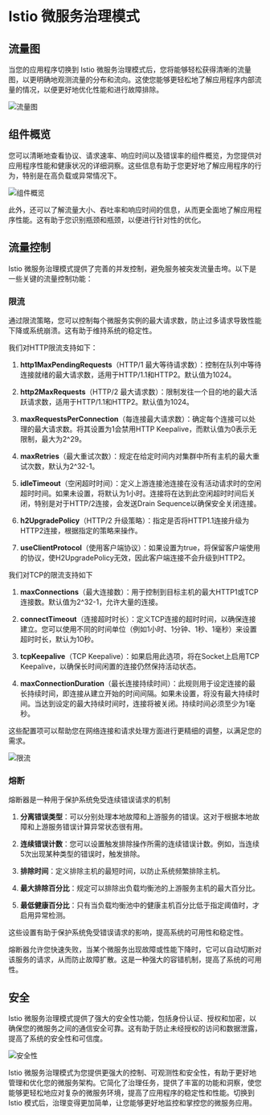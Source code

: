 # Istio 微服务治理模式

## 流量图
当您的应用程序切换到 Istio 微服务治理模式后，您将能够轻松获得清晰的流量图，以更明确地观测流量的分布和流向。这使您能够更轻松地了解应用程序内部流量的情况，以便更好地优化性能和进行故障排除。

![流量图](https://static.goodrain.com/docs/enterprise-app/microservices/2.png)

## 组件概览
您可以清晰地查看协议、请求速率、响应时间以及错误率的组件概览，为您提供对应用程序性能和健康状况的详细洞察。这些信息有助于您更好地了解应用程序的行为，特别是在高负载或异常情况下。

![组件概览](https://static.goodrain.com/docs/enterprise-app/microservices/3.png)

此外，还可以了解流量大小、吞吐率和响应时间的信息，从而更全面地了解应用程序性能。这有助于您识别瓶颈和瓶颈，以便进行针对性的优化。

## 流量控制
Istio 微服务治理模式提供了完善的并发控制，避免服务被突发流量击垮。以下是一些关键的流量控制功能：

### 限流

通过限流策略，您可以控制每个微服务实例的最大请求数，防止过多请求导致性能下降或系统崩溃。这有助于维持系统的稳定性。

我们对HTTP限流支持如下：

1. **http1MaxPendingRequests**（HTTP/1 最大等待请求数）：控制在队列中等待连接就绪的最大请求数，适用于HTTP/1.1和HTTP2。默认值为1024。

2. **http2MaxRequests**（HTTP/2 最大请求数）：限制发往一个目的地的最大活跃请求数，适用于HTTP/1.1和HTTP2。默认值为1024。

3. **maxRequestsPerConnection**（每连接最大请求数）：确定每个连接可以处理的最大请求数。将其设置为1会禁用HTTP Keepalive，而默认值为0表示无限制，最大为2^29。

4. **maxRetries**（最大重试次数）：规定在给定时间内对集群中所有主机的最大重试次数，默认为2^32-1。

5. **idleTimeout**（空闲超时时间）：定义上游连接池连接在没有活动请求时的空闲超时时间。如果未设置，将默认为1小时。连接将在达到此空闲超时时间后关闭，特别是对于HTTP/2连接，会发送Drain Sequence以确保安全关闭连接。

6. **h2UpgradePolicy**（HTTP/2 升级策略）：指定是否将HTTP1.1连接升级为HTTP2连接，根据指定的策略来操作。

7. **useClientProtocol**（使用客户端协议）：如果设置为true，将保留客户端使用的协议，使H2UpgradePolicy无效，因此客户端连接不会升级到HTTP2。


我们对TCP的限流支持如下
1. **maxConnections**（最大连接数）：用于控制到目标主机的最大HTTP1或TCP连接数。默认值为2^32-1，允许大量的连接。

2. **connectTimeout**（连接超时时长）：定义TCP连接的超时时间，以确保连接建立。您可以使用不同的时间单位（例如1小时、1分钟、1秒、1毫秒）来设置超时时长，默认为10秒。

3. **tcpKeepalive**（TCP Keepalive）：如果启用此选项，将在Socket上启用TCP Keepalive，以确保长时间闲置的连接仍然保持活动状态。

4. **maxConnectionDuration**（最长连接持续时间）：此规则用于设定连接的最长持续时间，即连接从建立开始的时间间隔。如果未设置，将没有最大持续时间。当达到设定的最大持续时间时，连接将被关闭。持续时间必须至少为1毫秒。

这些配置项可以帮助您在网络连接和请求处理方面进行更精细的调整，以满足您的需求。

![限流](https://static.goodrain.com/docs/enterprise-app/microservices/32.png)

### 熔断

熔断器是一种用于保护系统免受连续错误请求的机制

1. **分离错误类型**：可以分别处理本地故障和上游服务的错误。这对于根据本地故障和上游服务错误计算异常状态很有用。

2. **连续错误计数**：您可以设置触发排除操作所需的连续错误计数。例如，当连续5次出现某种类型的错误时，触发排除。

3. **排除时间**：定义排除主机的最短时间，以防止系统频繁排除主机。

4. **最大排除百分比**：规定可以排除出负载均衡池的上游服务主机的最大百分比。

5. **最低健康百分比**：只有当负载均衡池中的健康主机百分比低于指定阈值时，才启用异常检测。

这些设置有助于保护系统免受错误请求的影响，提高系统的可用性和稳定性。

熔断器允许您快速失败，当某个微服务出现故障或性能下降时，它可以自动切断对该服务的请求，从而防止故障扩散。这是一种强大的容错机制，提高了系统的可用性。



## 安全
Istio 微服务治理模式提供了强大的安全性功能，包括身份认证、授权和加密，以确保您的微服务之间的通信安全可靠。这有助于防止未经授权的访问和数据泄露，提高了系统的安全性和可信度。

![安全性](https://static.goodrain.com/docs/enterprise-app/microservices/7.png)

Istio 微服务治理模式为您提供更强大的控制、可观测性和安全性，有助于更好地管理和优化您的微服务架构。它简化了治理任务，提供了丰富的功能和洞察，使您能够更轻松地应对复杂的微服务环境，提高了应用程序的稳定性和性能。切换到 Istio 模式后，治理变得更加简单，让您能够更好地监控和掌控您的微服务应用。